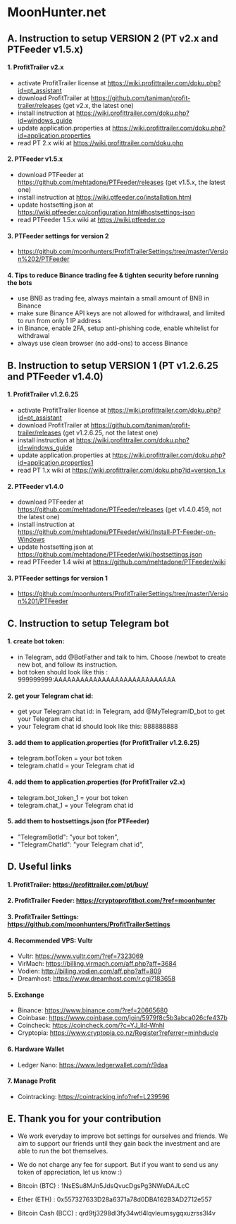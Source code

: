 # MoonHunter.net


## A. Instruction to setup VERSION 2 (PT v2.x and PTFeeder v1.5.x)

#### 1. ProfitTrailer v2.x
* activate ProfitTrailer license at https://wiki.profittrailer.com/doku.php?id=pt_assistant
* download ProfitTrailer at https://github.com/taniman/profit-trailer/releases (get v2.x, the latest one)
* install instruction at https://wiki.profittrailer.com/doku.php?id=windows_guide
* update application.properties at https://wiki.profittrailer.com/doku.php?id=application.properties
* read PT 2.x wiki at https://wiki.profittrailer.com/doku.php


#### 2. PTFeeder v1.5.x
* download PTFeeder at https://github.com/mehtadone/PTFeeder/releases (get v1.5.x, the latest one)
* install instruction at https://wiki.ptfeeder.co/installation.html
* update hostsetting.json at https://wiki.ptfeeder.co/configuration.html#hostsettings-json
* read PTFeeder 1.5.x wiki at https://wiki.ptfeeder.co


#### 3. PTFeeder settings for version 2
* https://github.com/moonhunters/ProfitTrailerSettings/tree/master/Version%202/PTFeeder


#### 4.  Tips to reduce Binance trading fee & tighten security before running the bots
* use BNB as trading fee, always maintain a small amount of BNB in Binance
* make sure Binance API keys are not allowed for withdrawal, and limited to run from only 1 IP address
* in Binance, enable 2FA, setup anti-phishing code, enable whitelist for withdrawal
* always use clean browser (no add-ons) to access Binance


## B. Instruction to setup VERSION 1 (PT v1.2.6.25 and PTFeeder v1.4.0)

#### 1. ProfitTrailer v1.2.6.25
* activate ProfitTrailer license at https://wiki.profittrailer.com/doku.php?id=pt_assistant
* download ProfitTrailer at https://github.com/taniman/profit-trailer/releases (get v1.2.6.25, not the latest one)
* install instruction at https://wiki.profittrailer.com/doku.php?id=windows_guide
* update application.properties at https://wiki.profittrailer.com/doku.php?id=application.properties1
* read PT 1.x wiki at https://wiki.profittrailer.com/doku.php?id=version_1.x


#### 2. PTFeeder v1.4.0
* download PTFeeder at https://github.com/mehtadone/PTFeeder/releases (get v1.4.0.459, not the latest one)
* install instruction at https://github.com/mehtadone/PTFeeder/wiki/Install-PT-Feeder-on-Windows
* update hostsetting.json at https://github.com/mehtadone/PTFeeder/wiki/hostsettings.json
* read PTFeeder 1.4 wiki at https://github.com/mehtadone/PTFeeder/wiki


#### 3. PTFeeder settings for version 1
* https://github.com/moonhunters/ProfitTrailerSettings/tree/master/Version%201/PTFeeder


## C. Instruction to setup Telegram bot
#### 1. create bot token: 
* in Telegram, add @BotFather and talk to him. Choose /newbot to create new bot, and follow its instruction.
* bot token should look like this : 999999999:AAAAAAAAAAAAAAAAAAAAAAAAAAAA

#### 2. get your Telegram chat id: 
* get your Telegram chat id: in Telegram, add @MyTelegramID_bot to get your Telegram chat id.
* your Telegram chat id should look like this: 888888888

#### 3. add them to application.properties (for ProfitTrailer v1.2.6.25)
* telegram.botToken = your bot token
* telegram.chatId = your Telegram chat id

#### 4. add them to application.properties (for ProfitTrailer v2.x)
* telegram.bot_token_1 = your bot token
* telegram.chat_1 = your Telegram chat id

#### 5. add them to hostsettings.json (for PTFeeder)
* "TelegramBotId": "your bot token",
* "TelegramChatId": "your Telegram chat id",


## D. Useful links

#### 1. ProfitTrailer: https://profittrailer.com/pt/buy/

#### 2. ProfitTrailer Feeder: https://cryptoprofitbot.com/?ref=moonhunter

#### 3. ProfitTrailer Settings: https://github.com/moonhunters/ProfitTrailerSettings

#### 4. Recommended VPS: Vultr
* Vultr: https://www.vultr.com/?ref=7323069
* VirMach: https://billing.virmach.com/aff.php?aff=3684
* Vodien: http://billing.vodien.com/aff.php?aff=809
* Dreamhost: https://www.dreamhost.com/r.cgi?183658
	
	
#### 5. Exchange
* Binance: https://www.binance.com/?ref=20665680
* Coinbase: https://www.coinbase.com/join/5979f8c5b3abca026cfe437b
* Coincheck: https://coincheck.com/?c=YJ_lld-WnhI
* Cryptopia: https://www.cryptopia.co.nz/Register?referrer=minhducle


#### 6. Hardware Wallet
* Ledger Nano: https://www.ledgerwallet.com/r/9daa


#### 7. Manage Profit
* Cointracking: https://cointracking.info?ref=L239596


## E. Thank you for your contribution

* We work everyday to improve bot settings for ourselves and friends. We aim to support our friends until they gain back the investment and are able to run the bot themselves. 
* We do not charge any fee for support. But if you want to send us any token of appreciation, let us know :) 

* Bitcoin (BTC) : 1NsESu8MJn5JdsQvucDgsPg3NWeDAJLcC
* Ether (ETH) : 0x557327633D28a6371a78d0DBA162B3AD2712e557
* Bitcoin Cash (BCC) : qrd9tj3298dl3fy34wtl4lqvleumsygqxuzrss3l4v



